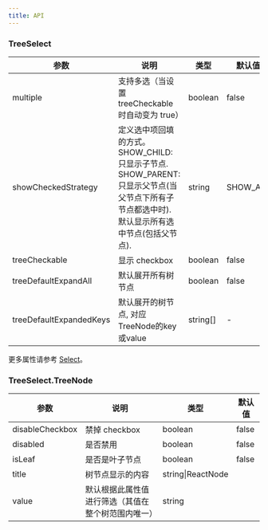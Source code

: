 ```yaml
---
title: API
---
```


### TreeSelect

| 参数 | 说明 | 类型 | 默认值 | 版本 |
| --- | --- | --- | --- | --- |
| multiple | 支持多选（当设置 treeCheckable 时自动变为 true）|	boolean |	false   | 1.0.0  |
| showCheckedStrategy | 定义选中项回填的方式。SHOW_CHILD: 只显示子节点. SHOW_PARENT: 只显示父节点(当父节点下所有子节点都选中时). 默认显示所有选中节点(包括父节点). | string | SHOW_ALL |  1.4.1  |
| treeCheckable | 显示 checkbox | boolean | false | 1.0.0 |
| treeDefaultExpandAll | 默认展开所有树节点 | boolean | false | 1.0.0 |
| treeDefaultExpandedKeys | 默认展开的树节点, 对应TreeNode的key或value | string\[] | - | 1.0.0  |

更多属性请参考  [Select](/zh/procmp/data-entry/select/#Select)。

### TreeSelect.TreeNode

| 参数  | 说明       | 类型   | 默认值 |
| ----- | ---------- | ------ | ------ |
| disableCheckbox | 禁掉 checkbox | boolean | false |
| disabled | 是否禁用 | boolean | false |
| isLeaf | 是否是叶子节点 | boolean | false |
| title | 树节点显示的内容 | string\|ReactNode | |
| value | 默认根据此属性值进行筛选（其值在整个树范围内唯一） | string | |
